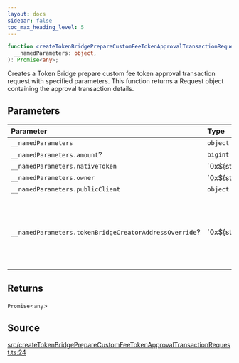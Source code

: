 ```yaml
---
layout: docs
sidebar: false
toc_max_heading_level: 5
---
```


```ts
function createTokenBridgePrepareCustomFeeTokenApprovalTransactionRequest(
  __namedParameters: object,
): Promise<any>;
```

Creates a Token Bridge prepare custom fee token approval transaction request
with specified parameters. This function returns a Request object
containing the approval transaction details.

## Parameters

| Parameter                                              | Type              | Description                                                                                                                                |
| :----------------------------------------------------- | :---------------- | :----------------------------------------------------------------------------------------------------------------------------------------- |
| `__namedParameters`                                    | `object`          | -                                                                                                                                          |
| `__namedParameters.amount`?                            | `bigint`          | -                                                                                                                                          |
| `__namedParameters.nativeToken`                        | \`0x$\{string\}\` | -                                                                                                                                          |
| `__namedParameters.owner`                              | \`0x$\{string\}\` | -                                                                                                                                          |
| `__namedParameters.publicClient`                       | `object`          | -                                                                                                                                          |
| `__namedParameters.tokenBridgeCreatorAddressOverride`? | \`0x$\{string\}\` | Specifies a custom address for the TokenBridgeCreator. By default, the address will be automatically detected based on the provided chain. |

## Returns

`Promise`\<`any`\>

## Source

[src/createTokenBridgePrepareCustomFeeTokenApprovalTransactionRequest.ts:24](https://github.com/OffchainLabs/arbitrum-orbit-sdk/blob/9d5595a042e42f7d6b9af10a84816c98ea30f330/src/createTokenBridgePrepareCustomFeeTokenApprovalTransactionRequest.ts#L24)
